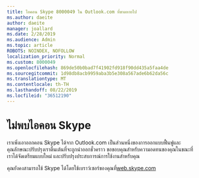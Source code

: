 ```yaml
---
title: ไอคอน Skype 8000049 ใน Outlook.com ที่ขาดหายไป
ms.author: daeite
author: daeite
manager: joallard
ms.date: 2/28/2019
ms.audience: Admin
ms.topic: article
ROBOTS: NOINDEX, NOFOLLOW
localization_priority: Normal
ms.custom: 8000049
ms.openlocfilehash: 869de50b0bad7f41902fd918f90dd435a5faa4de
ms.sourcegitcommit: 1d98db8acb9959aba3b5e308a567ade6b62da56c
ms.translationtype: MT
ms.contentlocale: th-TH
ms.lasthandoff: 08/22/2019
ms.locfileid: "36512190"
---
```

# <a name="skype-icon-missing"></a>ไม่พบไอคอน Skype

เราเพิ่งเอาออกคอน Skype ได้จาก Outlook.com เป็นส่วนหนึ่งของการออกแบบฟื้นฟูและคุณลักษณะปรับปรุงเราตื่นเต้นที่จะถูกนำออกชั่วคราว ขอขอบคุณสำหรับความอดทนของคุณในขณะที่เราได้จัดเตรียมแบบใหม่ และปรับปรุงประสบการณ์การใช้งานสำหรับคุณ

คุณยังคงสามารถใช้ Skype ได้โดยใช้เบราว์เซอร์ของคุณที่[web.skype.com](https://web.skype.com)